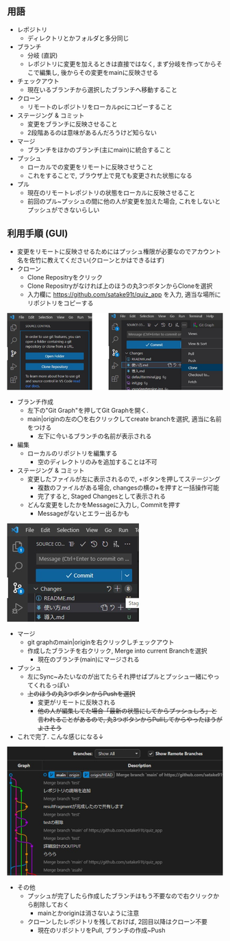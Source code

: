 ## 用語
- レポジトリ
    - ディレクトリとかフォルダと多分同じ
- ブランチ
    - 分岐 (直訳)
    - レポジトリに変更を加えるときは直接ではなく, まず分岐を作ってからそこで編集し, 後からその変更をmainに反映させる
- チェックアウト
    - 現在いるブランチから選択したブランチへ移動すること
- クローン
    - リモートのレポジトリをローカルpcにコピーすること
- ステージング & コミット
    - 変更をブランチに反映させること
    - 2段階あるのは意味があるんだろうけど知らない
- マージ
    - ブランチをほかのブランチ(主にmain)に統合すること
- プッシュ
    - ローカルでの変更をリモートに反映させうこと
    - これをすることで, ブラウザ上で見ても変更された状態になる
- プル
    - 現在のリモートレポジトリの状態をローカルに反映させること
    - 前回のプル~プッシュの間に他の人が変更を加えた場合, これをしないとプッシュができないらしい

## 利用手順 (GUI)
- 変更をリモートに反映させるためにはプッシュ権限が必要なのでアカウント名を佐竹に教えてください(クローンとかはできるはず)
- クローン
    - Clone Repositryをクリック
    - Clone Repositryがなければ上のほうの丸3つボタンからCloneを選択
    - 入力欄に https://github.com/satake91t/quiz_app を入力, 適当な場所にリポジトリをコピーする

![clone](./fig/clone.jpg)

- ブランチ作成
    - 左下の"Git Graph"を押してGit Graphを開く.
    - main|originの左の〇を右クリックしてcreate branchを選択, 適当に名前をつける
        - 左下に今いるブランチの名前が表示される
- 編集
    - ローカルのリポジトリを編集する
        - 空のディレクトリのみを追加することは不可
- ステージング & コミット
    - 変更したファイルが左に表示されるので, +ボタンを押してステージング
        - 複数のファイルがある場合, changesの横の+を押すと一括操作可能
        - 完了すると, Staged Changesとして表示される
    - どんな変更をしたかをMessageに入力し, Commitを押す
        - Messageがないとエラー出るかも

![stage](./fig/stage.jpg)

- マージ
    - git graphのmain|originを右クリックしチェックアウト
    - 作成したブランチを右クリック, Merge into current Branchを選択
        - 現在のブランチ(main)にマージされる
- プッシュ
    - 左にSync~みたいなのが出てたらそれ押せばプルとプッシュ一緒にやってくれるっぽい
    - ~~上のほうの丸3つボタンからPushを選択~~
        - 変更がリモートに反映される
        - ~~他の人が編集してた場合「最新の状態にしてからプッシュしろ」と言われることがあるので, 丸3つボタンからPullしてからやったほうがよさそう~~
- これで完了. こんな感じになる↓

![graph](./fig/graph.jpg "こんな感じ")

- その他
    - プッシュが完了したら作成したブランチはもう不要なので右クリックから削除しておく
        - mainとかoriginは消さないように注意
    - クローンしたレポジトリを残しておけば, 2回目以降はクローン不要
        - 現在のリポジトリをPull, ブランチの作成~Push